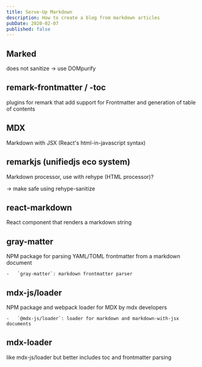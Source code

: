 ```yaml
---
title: Serve-Up Markdown
description: How to create a blog from markdown articles
pubDate: 2020-02-07
published: false
---
```


## Marked

does not sanitize -> use DOMpurify

## remark-frontmatter / -toc

plugins for remark that add support for Frontmatter and generation of table of contents

## MDX

Markdown with JSX (React's html-in-javascript syntax)

## remarkjs (unifiedjs eco system)

Markdown processor, use with rehype (HTML processor)?

-> make safe using rehype-sanitize

## react-markdown

React component that renders a markdown string

## gray-matter

NPM package for parsing YAML/TOML frontmatter from a markdown document

    -   `gray-matter`: markdown frontmatter parser

## mdx-js/loader

NPM package and webpack loader for MDX
by mdx developers

    -   `@mdx-js/loader`: loader for markdown and markdown-with-jsx documents

## mdx-loader

like mdx-js/loader but better
includes toc and frontmatter parsing
